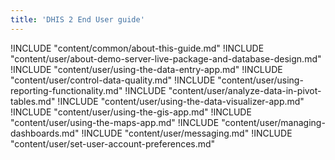 ```yaml
---
title: 'DHIS 2 End User guide'
---
```

<!--DHIS2-SECTION-ID:index-->

!INCLUDE "content/common/about-this-guide.md"
!INCLUDE "content/user/about-demo-server-live-package-and-database-design.md"
!INCLUDE "content/user/using-the-data-entry-app.md"
!INCLUDE "content/user/control-data-quality.md"
!INCLUDE "content/user/using-reporting-functionality.md"
!INCLUDE "content/user/analyze-data-in-pivot-tables.md"
!INCLUDE "content/user/using-the-data-visualizer-app.md"
!INCLUDE "content/user/using-the-gis-app.md"
!INCLUDE "content/user/using-the-maps-app.md"
!INCLUDE "content/user/managing-dashboards.md"
!INCLUDE "content/user/messaging.md"
!INCLUDE "content/user/set-user-account-preferences.md"
